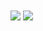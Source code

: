 <img align="center" src="https://github-readme-stats.vercel.app/api?username=Macro303&count_private=true&show_icons=true&theme=nord" />
<img align="center" src="https://github-readme-stats.vercel.app/api/top-langs?username=Macro303&langs_count=5&layout=compact&theme=nord" />
<!--<img align="center" src="https://github-readme-stats.vercel.app/api/pin?username=Macro303&repo=Path-of-Taurewa&theme=nord" />-->